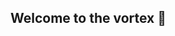 ## Welcome to the vortex 🌌

<!--The EigenVortex is a project involving the extraction and visualization of social networks in the BBC's <i>Doctor Who</i> and <i>Doctor Who</i>-adjacent media.-->

<!--
**EigenVortex/EigenVortex** is a ✨ _special_ ✨ repository because its `README.md` (this file) appears on your GitHub profile.

Here are some ideas to get you started:

- 🔭 I’m currently working on ...
- 🌱 I’m currently learning ...
- 👯 I’m looking to collaborate on ...
- 🤔 I’m looking for help with ...
- 💬 Ask me about ...
- 📫 How to reach me: ...
- 😄 Pronouns: ...
- ⚡ Fun fact: ...
-->
